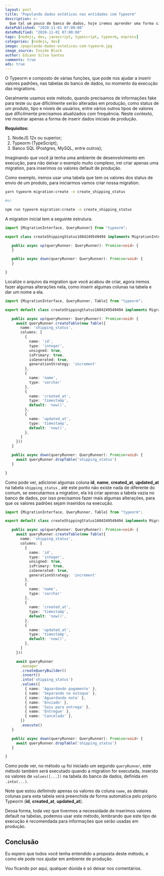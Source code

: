 ```yaml
---
layout: post
title: "Populando dados estáticos nas entidades com Typeorm"
description: >-
  Que tal um pouco de banco de dados, hoje iremos aprender uma forma simples de popular dados estáticos com typeorm migration:run.
datePublished: "2020-11-01 07:00:00"
dateModified: "2020-11-01 07:00:00"
tags: [nodejs, dev, javascript, typescript, typeorm, express]
categories: [nodejs, dev]
image: /populando-dados-estaticos-com-typeorm.jpg
image_source: Inside Block
author: Ediano Silva Santos
comments: true
ads: true
---
```


O Typeorm e composto de várias funções, que pode nos ajudar a inserir valores padrões, nas tabelas do banco de dados, no momento da execução das migrations.

Geralmente usamos este método, quando precisamos de informações fake para teste ou que dificilmente serão alteradas em produção, como status de um produto, tipo e níveis de usuários, entre vários outros tipos de valores que dificilmente precisamos atualizados com frequência. Neste contexto, irei mostrar apenas a forma de inserir dados iniciais de produção.

**Requisitos:**

1. NodeJS 12x ou superior;
2. Typeorm (TypeScript);
3. Banco SQL (Postgres, MySQL, entre outros);

Imaginando que você já tenha uma ambiente de desenvolvimento em execução, para não deixar o exemplo muito complexo, irei criar apenas uma migration, para inserimos os valores default de produção.

Como exemplo, iremos usar uma tabela que tem os valores dos status de envio de um produto, para iniciarmos vamos criar nossa migration.

```bash
yarn typeorm migration:create -n create_shipping_status

#or

npm run typeorm migration:create -n create_shipping_status
```

A migration inicial tem a seguinte estrutura.

```ts
import {MigrationInterface, QueryRunner} from "typeorm";

export class createShippingStatus1604249549494 implements MigrationInterface {

   public async up(queryRunner: QueryRunner): Promise<void> {
   }

   public async down(queryRunner: QueryRunner): Promise<void> {
   }

}
```

Localize o arquivo da migration que você acabou de criar, agora iremos fazer algumas alterações nela, como inserir algumas colunas na tabela e dar um nome a ela.

```ts
import {MigrationInterface, QueryRunner, Table} from "typeorm";

export default class createShippingStatus1604249549494 implements MigrationInterface {

   public async up(queryRunner: QueryRunner): Promise<void> {
     await queryRunner.createTable(new Table({
       name: 'shipping_status',
       columns: [
         {
           name: 'id',
           type: 'integer',
           unsigned: true,
           isPrimary: true,
           isGenerated: true,
           generationStrategy: 'increment'
         },
         {
           name: 'name',
           type: 'varchar'
         },
         {
           name: 'created_at',
           type: 'timestamp',
           default: 'now()',
         },
         {
           name: 'updated_at',
           type: 'timestamp',
           default: 'now()',
         },
       ]
     }))
   }

   public async down(queryRunner: QueryRunner): Promise<void> {
     await queryRunner.dropTable('shipping_status')
   }

}
```

Como pode ver, adicionei algumas coluna **id**, **name**, **created_at**, **updated_at** na tabela `shipping_status` , até este ponto não existe nada de diferente do comum, se executarmos a migration, ela irá criar apenas a tabela vazia no banco de dados, por isso precisamos fazer mais algumas alterações, para que os valores padrões sejam inseridos na execução.

```ts
import {MigrationInterface, QueryRunner, Table} from "typeorm";

export default class createShippingStatus1604249549494 implements MigrationInterface {

   public async up(queryRunner: QueryRunner): Promise<void> {
     await queryRunner.createTable(new Table({
       name: 'shipping_status',
       columns: [
         {
           name: 'id',
           type: 'integer',
           unsigned: true,
           isPrimary: true,
           isGenerated: true,
           generationStrategy: 'increment'
         },
         {
           name: 'name',
           type: 'varchar'
         },
         {
           name: 'created_at',
           type: 'timestamp',
           default: 'now()',
         },
         {
           name: 'updated_at',
           type: 'timestamp',
           default: 'now()',
         },
       ]
     }))

     await queryRunner
       .manager
       .createQueryBuilder()
       .insert()
       .into('shipping_status')
       .values([
         { name: 'Aguardando pagamento' },
         { name: 'Separando no estoque' },
         { name: 'Aguardando nota' },
         { name: 'Enviado' },
         { name: 'Saiu para entrega' },
         { name: 'Entregue' },
         { name: 'Cancelado' },
       ])
       .execute()
   }

   public async down(queryRunner: QueryRunner): Promise<void> {
     await queryRunner.dropTable('shipping_status')
   }

}
```

Como pode ver, no método `up` foi iniciado um segundo `queryRunner`, este método também será executado quando a migration for executada, inserido os valores de `values([...])` na tabela do banco de dados, definida em `.into(...)`.

Note que estou definindo apenas os valores da coluna `name`, as demais colunas para esta tabela será preenchida de forma automática pelo próprio Typeorm (**id**, **created_at**, **updated_at**).

Dessa forma, toda vez que tivermos a necessidade de inserimos valores default na tabelas, podemos usar este método, lembrando que este tipo de execução é recomendada para informações que serão usadas em produção.

## Conclusão

Eu espero que todos você tenha entendido a proposta deste método, e como ele pode nos ajudar em ambiente de produção.

Vou ficando por aqui, qualquer dúvida é só deixar nos comentários.

